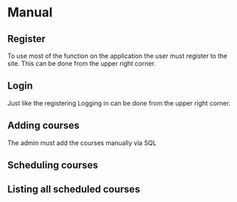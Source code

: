 # Manual
## Register
To use most of the function on the application the user must register to the site. This can be done from the upper right corner.
## Login
Just like the registering Logging in can be done from the upper right corner.
## Adding courses
The admin must add the courses manually via SQL
## Scheduling courses
## Listing all scheduled courses
